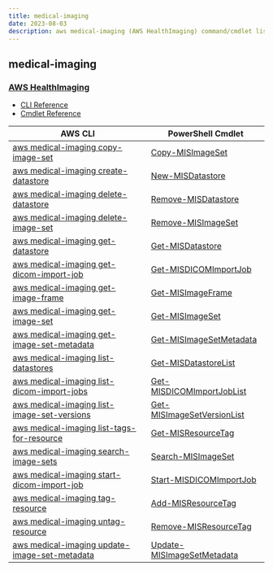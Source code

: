 ```yaml
---
title: medical-imaging
date: 2023-08-03
description: aws medical-imaging (AWS HealthImaging) command/cmdlet list.
---
```


## medical-imaging

### [AWS HealthImaging](https://aws.amazon.com/healthimaging/)

* [CLI Reference](https://awscli.amazonaws.com/v2/documentation/api/latest/reference/medical-imaging/index.html)
* [Cmdlet Reference](https://docs.aws.amazon.com/powershell/latest/reference/items/MedicalImaging_cmdlets.html)

|AWS CLI|PowerShell Cmdlet|
|----|----|
|[aws medical-imaging copy-image-set](https://awscli.amazonaws.com/v2/documentation/api/latest/reference/medical-imaging/copy-image-set.html)|[Copy-MISImageSet](https://docs.aws.amazon.com/powershell/latest/reference/items/Copy-MISImageSet.html)|
|[aws medical-imaging create-datastore](https://awscli.amazonaws.com/v2/documentation/api/latest/reference/medical-imaging/create-datastore.html)|[New-MISDatastore](https://docs.aws.amazon.com/powershell/latest/reference/items/New-MISDatastore.html)|
|[aws medical-imaging delete-datastore](https://awscli.amazonaws.com/v2/documentation/api/latest/reference/medical-imaging/delete-datastore.html)|[Remove-MISDatastore](https://docs.aws.amazon.com/powershell/latest/reference/items/Remove-MISDatastore.html)|
|[aws medical-imaging delete-image-set](https://awscli.amazonaws.com/v2/documentation/api/latest/reference/medical-imaging/delete-image-set.html)|[Remove-MISImageSet](https://docs.aws.amazon.com/powershell/latest/reference/items/Remove-MISImageSet.html)|
|[aws medical-imaging get-datastore](https://awscli.amazonaws.com/v2/documentation/api/latest/reference/medical-imaging/get-datastore.html)|[Get-MISDatastore](https://docs.aws.amazon.com/powershell/latest/reference/items/Get-MISDatastore.html)|
|[aws medical-imaging get-dicom-import-job](https://awscli.amazonaws.com/v2/documentation/api/latest/reference/medical-imaging/get-dicom-import-job.html)|[Get-MISDICOMImportJob](https://docs.aws.amazon.com/powershell/latest/reference/items/Get-MISDICOMImportJob.html)|
|[aws medical-imaging get-image-frame](https://awscli.amazonaws.com/v2/documentation/api/latest/reference/medical-imaging/get-image-frame.html)|[Get-MISImageFrame](https://docs.aws.amazon.com/powershell/latest/reference/items/Get-MISImageFrame.html)|
|[aws medical-imaging get-image-set](https://awscli.amazonaws.com/v2/documentation/api/latest/reference/medical-imaging/get-image-set.html)|[Get-MISImageSet](https://docs.aws.amazon.com/powershell/latest/reference/items/Get-MISImageSet.html)|
|[aws medical-imaging get-image-set-metadata](https://awscli.amazonaws.com/v2/documentation/api/latest/reference/medical-imaging/get-image-set-metadata.html)|[Get-MISImageSetMetadata](https://docs.aws.amazon.com/powershell/latest/reference/items/Get-MISImageSetMetadata.html)|
|[aws medical-imaging list-datastores](https://awscli.amazonaws.com/v2/documentation/api/latest/reference/medical-imaging/list-datastores.html)|[Get-MISDatastoreList](https://docs.aws.amazon.com/powershell/latest/reference/items/Get-MISDatastoreList.html)|
|[aws medical-imaging list-dicom-import-jobs](https://awscli.amazonaws.com/v2/documentation/api/latest/reference/medical-imaging/list-dicom-import-jobs.html)|[Get-MISDICOMImportJobList](https://docs.aws.amazon.com/powershell/latest/reference/items/Get-MISDICOMImportJobList.html)|
|[aws medical-imaging list-image-set-versions](https://awscli.amazonaws.com/v2/documentation/api/latest/reference/medical-imaging/list-image-set-versions.html)|[Get-MISImageSetVersionList](https://docs.aws.amazon.com/powershell/latest/reference/items/Get-MISImageSetVersionList.html)|
|[aws medical-imaging list-tags-for-resource](https://awscli.amazonaws.com/v2/documentation/api/latest/reference/medical-imaging/list-tags-for-resource.html)|[Get-MISResourceTag](https://docs.aws.amazon.com/powershell/latest/reference/items/Get-MISResourceTag.html)|
|[aws medical-imaging search-image-sets](https://awscli.amazonaws.com/v2/documentation/api/latest/reference/medical-imaging/search-image-sets.html)|[Search-MISImageSet](https://docs.aws.amazon.com/powershell/latest/reference/items/Search-MISImageSet.html)|
|[aws medical-imaging start-dicom-import-job](https://awscli.amazonaws.com/v2/documentation/api/latest/reference/medical-imaging/start-dicom-import-job.html)|[Start-MISDICOMImportJob](https://docs.aws.amazon.com/powershell/latest/reference/items/Start-MISDICOMImportJob.html)|
|[aws medical-imaging tag-resource](https://awscli.amazonaws.com/v2/documentation/api/latest/reference/medical-imaging/tag-resource.html)|[Add-MISResourceTag](https://docs.aws.amazon.com/powershell/latest/reference/items/Add-MISResourceTag.html)|
|[aws medical-imaging untag-resource](https://awscli.amazonaws.com/v2/documentation/api/latest/reference/medical-imaging/untag-resource.html)|[Remove-MISResourceTag](https://docs.aws.amazon.com/powershell/latest/reference/items/Remove-MISResourceTag.html)|
|[aws medical-imaging update-image-set-metadata](https://awscli.amazonaws.com/v2/documentation/api/latest/reference/medical-imaging/update-image-set-metadata.html)|[Update-MISImageSetMetadata](https://docs.aws.amazon.com/powershell/latest/reference/items/Update-MISImageSetMetadata.html)|

